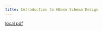 ```yaml
---
title: Introduction to HBase Schema Design
---
```


[local pdf](../../../pdfs/Introduction%20to%20HBase%20Schema%20Design.pdf)
